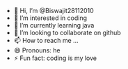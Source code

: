 - 👋 Hi, I’m @Biswajit28112010
- 👀 I’m interested in  coding
- 🌱 I’m currently learning java
- 💞️ I’m looking to collaborate on github
- 📫 How to reach me ...
- 😄 Pronouns: he
- ⚡ Fun fact: coding is my love

<!---
Biswajit28112010/Biswajit28112010 is a ✨ special ✨ repository because its `README.md` (this file) appears on your GitHub profile.
You can click the Preview link to take a look at your changes.
--->
